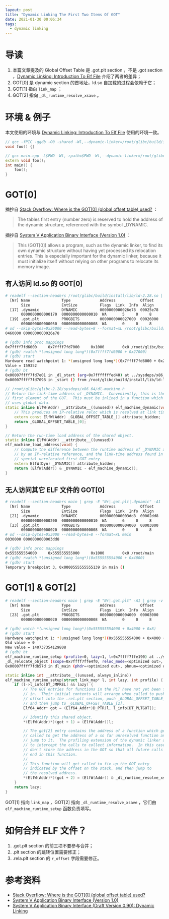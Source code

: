 ```yaml
---
layout: post
title: "Dynamic Linking The First Two Items Of GOT"
date: 2021-01-30 00:06:34
tags:
  - dynamic linking
---
```


# 导读

1. 本篇文章提及的 Global Offset Table 是 .got.plt section ，不是 .got section ，[Dynamic Linking: Introduction To Elf File](https://stackoverflow.com/questions/49812485/where-is-the-got0-global-offset-table-used) 介绍了两者的差异；
2. GOT[0] 是 dynamic section 的首地址，ld.so 自加载的过程会依赖于它；
3. GOT[1] 指向 `link_map` ；
4. GOT[2] 指向 `_dl_runtime_resolve_xsave` 。

# 环境 & 例子

本文使用的环境与 [Dynamic Linking: Introduction To Elf File](https://clcanny.github.io/2020/11/24/dynamic-linking-introduction-to-elf-file/#%E7%8E%AF%E5%A2%83) 使用的环境一致。

```cpp
// gcc -fPIC -ggdb -O0 -shared -Wl,--dynamic-linker=/root/glibc/build/install/lib/ld-linux-x86-64.so.2 foo.cpp -o libfoo.so
void foo() {}
```

```cpp
// gcc main.cpp -L$PWD -Wl,-rpath=$PWD -Wl,--dynamic-linker=/root/glibc/build/install/lib/ld-linux-x86-64.so.2 -lfoo -o main
extern void foo();
int main() {
    foo();
}
```

# GOT[0]

摘抄自 [Stack Overflow: Where is the GOT[0] (global offset table) used?](https://stackoverflow.com/questions/49812485/where-is-the-got0-global-offset-table) ：

> The tables first entry (number zero) is reserved to hold the address of the dynamic structure, referenced with the symbol \_DYNAMIC.

摘抄自 [System V Application Binary Interface (Version 1.0)](https://github.com/hjl-tools/x86-psABI/wiki/x86-64-psABI-1.0.pdf) ：

> This (GOT[0]) allows a program, such as the dynamic linker, to find its own dynamic structure without having yet processed its relocation entries. This is especially important for the dynamic linker, because it must initialize itself without relying on other programs to relocate its memory image.

## 有人访问 ld.so 的 GOT[0]

```bash
# readelf --section-headers /root/glibc/build/install/lib/ld-2.28.so | grep -E "Nr|.got.plt|.dynamic" -A1 | grep -v "\-\-"
  [Nr] Name              Type             Address           Offset
       Size              EntSize          Flags  Link  Info  Align
  [17] .dynamic          DYNAMIC          0000000000026e78  00025e78
       0000000000000170  0000000000000010  WA       5     0     8
  [19] .got.plt          PROGBITS         0000000000027000  00026000
       0000000000000050  0000000000000008  WA       0     0     8
# od --skip-bytes=0x26000 --read-bytes=8 --format=xL /root/glibc/build/install/lib/ld-2.28.so
0460000 0000000000026e78
```

```bash
# (gdb) info proc mappings
0x7ffff7fd6000     0x7ffff7fd7000     0x1000        0x0 /root/glibc/build/install/lib/ld-2.28.so
# (gdb) rwatch *(unsigned long long*)(0x7ffff7fd6000 + 0x27000)
# (gdb) start
Hardware read watchpoint 1: *(unsigned long long*)(0x7ffff7fd6000 + 0x27000)
Value = 159352
# (gdb) bt
0x00007ffff7fd7e01 in _dl_start (arg=0x7fffffffed40) at ../sysdeps/x86_64/dl-machine.h:59
0x00007ffff7fd7098 in _start () from /root/glibc/build/install/lib/ld-linux-x86-64.so.2
```

```cpp
// /root/glibc/glibc-2.28/sysdeps/x86_64/dl-machine.h
// Return the link-time address of _DYNAMIC.  Conveniently, this is the
// first element of the GOT.  This must be inlined in a function which
// uses global data.
static inline ElfW(Addr) __attribute__((unused)) elf_machine_dynamic(void) {
    // This produces an IP-relative reloc which is resolved at link time.
    extern const ElfW(Addr) _GLOBAL_OFFSET_TABLE_[] attribute_hidden;
    return _GLOBAL_OFFSET_TABLE_[0];
}

// Return the run-time load address of the shared object.
static inline ElfW(Addr) __attribute__((unused))
elf_machine_load_address(void) {
    // Compute the difference between the runtime address of _DYNAMIC as seen
    // by an IP-relative reference, and the link-time address found in the
    // special unrelocated first GOT entry.
    extern ElfW(Dyn) _DYNAMIC[] attribute_hidden;
    return (ElfW(Addr)) & _DYNAMIC - elf_machine_dynamic();
}
```

## 无人访问其它 ELF 文件的 GOT[0]

```bash
# readelf --section-headers main | grep -E "Nr|.got.plt|.dynamic" -A1 | grep -v "\-\-"
  [Nr] Name              Type             Address           Offset
       Size              EntSize          Flags  Link  Info  Align
  [21] .dynamic          DYNAMIC          0000000000003dd8  00002dd8
       0000000000000200  0000000000000010  WA       6     0     8
  [23] .got.plt          PROGBITS         0000000000004000  00003000
       0000000000000020  0000000000000008  WA       0     0     8
# od --skip-bytes=0x3000 --read-bytes=8 --format=xL main
0030000 0000000000003dd8
```

```bash
# (gdb) info proc mappings
0x555555554000     0x555555555000     0x1000        0x0 /root/main
# (gdb) rwatch *(unsigned long long*)(0x555555554000 + 0x4000)
# (gdb) start
Temporary breakpoint 3, 0x0000555555555139 in main ()
```

# GOT[1] & GOT[2]

```bash
# readelf --section-headers main | grep -E "Nr|.got.plt" -A1 | grep -v "\-\-"
  [Nr] Name              Type             Address           Offset
       Size              EntSize          Flags  Link  Info  Align
  [23] .got.plt          PROGBITS         0000000000004000  00003000
       0000000000000020  0000000000000008  WA       0     0     8
```

```bash
# (gdb) watch *(unsigned long long*)(0x555555554000 + 0x4000 + 0x8)
# (gdb) start
Hardware watchpoint 1: *(unsigned long long*)(0x555555554000 + 0x4000 + 0x8)
Old value = 0
New value = 140737354129808
# (gdb) bt
elf_machine_runtime_setup (profile=0, lazy=1, l=0x7ffff7ffe190) at ../sysdeps/x86_64/dl-machine.h:100
_dl_relocate_object (scope=0x7ffff7ffe4f0, reloc_mode=<optimized out>, consider_profiling=consider_profiling@entry=0) at dl-reloc.c:258
0x00007ffff7fdb57d in dl_main (phdr=<optimized out>, phnum=<optimized out>, user_entry=<optimized out>, auxv=<optimized out>) at rtld.c:2197
```

```cpp
static inline int __attribute__((unused, always_inline))
elf_machine_runtime_setup(struct link_map* l, int lazy, int profile) {
    if (l->l_info[DT_JMPREL] && lazy) {
        // The GOT entries for functions in the PLT have not yet been filled
        // in.  Their initial contents will arrange when called to push an
        // offset into the .rel.plt section, push _GLOBAL_OFFSET_TABLE_[1],
        // and then jump to _GLOBAL_OFFSET_TABLE_[2].
        Elf64_Addr* got = (Elf64_Addr*)D_PTR(l, l_info[DT_PLTGOT]);

        // Identify this shared object.
        *(ElfW(Addr)*)(got + 1) = (ElfW(Addr))l;

        // The got[2] entry contains the address of a function which gets
        // called to get the address of a so far unresolved function and
        // jump to it.  The profiling extension of the dynamic linker allows
        // to intercept the calls to collect information.  In this case we
        // don't store the address in the GOT so that all future calls also
        // end in this function.
        //
        // This function will get called to fix up the GOT entry
        // indicated by the offset on the stack, and then jump to
        // the resolved address.
        *(ElfW(Addr)*)(got + 2) = (ElfW(Addr)) & _dl_runtime_resolve_xsavec;
    }
    return lazy;
}
```

GOT[1] 指向 `link_map` ，GOT[2] 指向 `_dl_runtime_resolve_xsave` ，它们由 `elf_machine_runtime_setup` 函数负责填写。

# 如何合并 ELF 文件？

1. .got.plt section 的前三项不要参与合并；
2. .plt section 的跳转位置需要修正；
3. .rela.plt section 的 `r_offset` 字段需要修正。

# 参考资料

+ [Stack Overflow: Where is the GOT[0] (global offset table) used?](https://stackoverflow.com/questions/49812485/where-is-the-got0-global-offset-table-used)
+ [System V Application Binary Interface (Version 1.0)](https://github.com/hjl-tools/x86-psABI/wiki/x86-64-psABI-1.0.pdf)
+ [System V Application Binary Interface (Draft Version 0.90): Dynamic Linking](https://www.ucw.cz/~hubicka/papers/abi/node22.html)
